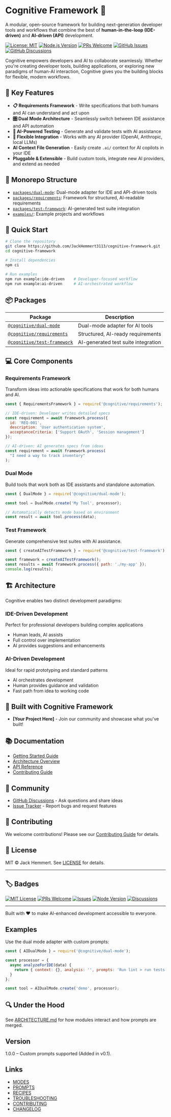 # Cognitive Framework 🔨

A modular, open-source framework for building next-generation developer tools and workflows that combine the best of **human-in-the-loop (IDE-driven)** and **AI-driven (API)** development.

[![License: MIT](https://img.shields.io/badge/License-MIT-blue.svg)](https://opensource.org/licenses/MIT)
[![Node.js Version](https://img.shields.io/node/v/node?logo=node.js&logoColor=white&label=node&color=green)](https://nodejs.org)
[![PRs Welcome](https://img.shields.io/badge/PRs-welcome-brightgreen.svg)](CONTRIBUTING.md)
[![GitHub Issues](https://img.shields.io/github/issues/JackHemmert3113/cognitive-framework.svg)](https://github.com/JackHemmert3113/cognitive-framework/issues)
[![GitHub Discussions](https://img.shields.io/github/discussions/JackHemmert3113/cognitive-framework.svg)](https://github.com/JackHemmert3113/cognitive-framework/discussions)

Cognitive empowers developers and AI to collaborate seamlessly. Whether you're creating developer tools, building applications, or exploring new paradigms of human-AI interaction, Cognitive gives you the building blocks for flexible, modern workflows.

## 🌟 Key Features

- **📋 Requirements Framework** - Write specifications that both humans and AI can understand and act upon
- **🎛️ Dual Mode Architecture** - Seamlessly switch between IDE assistance and API automation
- **🧪 AI-Powered Testing** - Generate and validate tests with AI assistance
- **🔄 Flexible Integration** - Works with any AI provider (OpenAI, Anthropic, local LLMs)
- **AI Context File Generation** - Easily create `.ai/` context for AI copilots in your IDE
- **Pluggable & Extensible** - Build custom tools, integrate new AI providers, and extend as needed

## 🧩 Monorepo Structure

- [`packages/dual-mode`](./packages/dual-mode): Dual-mode adapter for IDE and API-driven tools
- [`packages/requirements`](./packages/requirements): Framework for structured, AI-readable requirements
- [`packages/test-framework`](./packages/test-framework): AI-generated test suite integration
- [`examples/`](./examples): Example projects and workflows

## 🚀 Quick Start

```bash
# Clone the repository
git clone https://github.com/JackHemmert3113/cognitive-framework.git
cd cognitive-framework

# Install dependencies
npm ci

# Run examples
npm run example:ide-driven    # Developer-focused workflow
npm run example:ai-driven     # AI-orchestrated workflow
```

## 📦 Packages

| Package | Description |
| ------- | ----------- |
| [`@cognitive/dual-mode`](./packages/dual-mode) | Dual-mode adapter for AI tools |
| [`@cognitive/requirements`](./packages/requirements) | Structured, AI-ready requirements |
| [`@cognitive/test-framework`](./packages/test-framework) | AI-generated test suite integration |

## 💻 Core Components

### Requirements Framework
Transform ideas into actionable specifications that work for both humans and AI.

```javascript
const { RequirementsFramework } = require('@cognitive/requirements');

// IDE-driven: Developer writes detailed specs
const requirement = await framework.process({
  id: 'REQ-001',
  description: 'User authentication system',
  acceptanceCriteria: ['Support OAuth', 'Session management']
});

// AI-driven: AI generates specs from ideas  
const requirement = await framework.process(
  "I need a way to track inventory"
);
```

### Dual Mode
Build tools that work both as IDE assistants and standalone automation.

```javascript
const { DualMode } = require('@cognitive/dual-mode');

const tool = DualMode.create('My Tool', processor);

// Automatically detects mode based on environment
const result = await tool.process(data);
```

### Test Framework
Generate comprehensive test suites with AI assistance.

```javascript
const { createAITestFramework } = require('@cognitive/test-framework');

const framework = createAITestFramework();
const results = await framework.process({ path: './my-app' });
console.log(results);
```

## 🏗️ Architecture

Cognitive enables two distinct development paradigms:

### IDE-Driven Development
Perfect for professional developers building complex applications
- Human leads, AI assists
- Full control over implementation
- AI provides suggestions and enhancements

### AI-Driven Development  
Ideal for rapid prototyping and standard patterns
- AI orchestrates development
- Human provides guidance and validation
- Fast path from idea to working code

## 🤝 Built with Cognitive Framework

- **[Your Project Here]** - Join our community and showcase what you've built!

## 📚 Documentation

- [Getting Started Guide](docs/getting-started.md)
- [Architecture Overview](docs/ARCHITECTURE.md)
- [API Reference](docs/api-reference.md)
- [Contributing Guide](CONTRIBUTING.md)

## 🌱 Community

- [GitHub Discussions](https://github.com/JackHemmert3113/cognitive-framework/discussions) - Ask questions and share ideas
- [Issue Tracker](https://github.com/JackHemmert3113/cognitive-framework/issues) - Report bugs and request features

## 🤝 Contributing

We welcome contributions! Please see our [Contributing Guide](CONTRIBUTING.md) for details.

## 📄 License

MIT © Jack Hemmert. See [LICENSE](LICENSE) for details.

---

## 🏷️ Badges

[![MIT License](https://img.shields.io/badge/license-MIT-blue.svg)](./LICENSE)
[![PRs Welcome](https://img.shields.io/badge/PRs-welcome-brightgreen.svg)](https://github.com/JackHemmert3113/cognitive-framework/pulls)
[![Issues](https://img.shields.io/github/issues/JackHemmert3113/cognitive-framework.svg)](https://github.com/JackHemmert3113/cognitive-framework/issues)
[![Node Version](https://img.shields.io/badge/node-%3E=16-blue.svg)](https://nodejs.org/)
[![Discussions](https://img.shields.io/github/discussions/JackHemmert3113/cognitive-framework.svg)](https://github.com/JackHemmert3113/cognitive-framework/discussions)

---

Built with ❤️ to make AI-enhanced development accessible to everyone.

## Examples

Use the dual mode adapter with custom prompts:

```javascript
const { AIDualMode } = require('@cognitive/dual-mode');

const processor = {
  async analyzeForIDE(data) {
    return { context: {}, analysis: '', prompts: 'Run lint > run tests' };
  }
};

const tool = AIDualMode.create('demo', processor);
```

## 🔍 Under the Hood

See [ARCHITECTURE.md](ARCHITECTURE.md) for how modules interact and how prompts are merged.

## Version

1.0.0 – Custom prompts supported (Added in v0.1).

## Links

- [MODES](MODES.md)
- [PROMPTS](PROMPTS.md)
- [RECIPES](RECIPES.md)
- [TROUBLESHOOTING](TROUBLESHOOTING.md)
- [CONTRIBUTING](CONTRIBUTING.md)
- [CHANGELOG](CHANGELOG.md)
